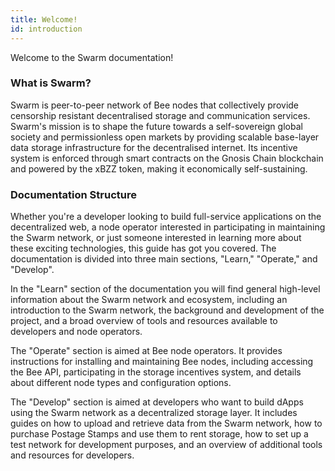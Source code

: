 ```yaml
---
title: Welcome!
id: introduction
---
```


Welcome to the Swarm documentation!

### What is Swarm?

Swarm is peer-to-peer network of Bee nodes that collectively provide censorship resistant decentralised storage and communication services. Swarm's mission is to shape the future towards a self-sovereign global society and permissionless open markets by providing scalable base-layer data storage infrastructure for the decentralised internet. Its incentive system is enforced through smart contracts on the Gnosis Chain blockchain and powered by the xBZZ token, making it economically self-sustaining.

### Documentation Structure

Whether you're a developer looking to build full-service applications on the decentralized web, a node operator interested in participating in maintaining the Swarm network, or just someone interested in learning more about these exciting technologies, this guide has got you covered. The documentation is divided into three main sections, "Learn," "Operate," and "Develop".

In the "Learn" section of the documentation you will find general high-level information about the Swarm network and ecosystem, including an introduction to the Swarm network, the background and development of the project, and a broad overview of tools and resources available to developers and node operators. 

The "Operate" section is aimed at Bee node operators. It provides instructions for installing and maintaining Bee nodes, including accessing the Bee API, participating in the storage incentives system, and details about different node types and configuration options.

The "Develop" section is aimed at developers who want to build dApps using the Swarm network as a decentralized storage layer. It includes guides on how to upload and retrieve data from the Swarm network, how to purchase Postage Stamps and use them to rent storage, how to set up a test network for development purposes, and an overview of additional tools and resources for developers.  
